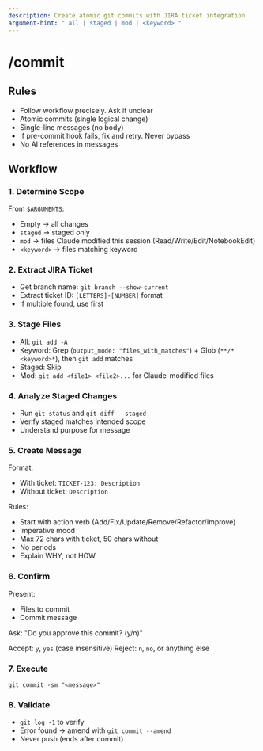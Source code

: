 ```yaml
---
description: Create atomic git commits with JIRA ticket integration
argument-hint: " all | staged | mod | <keyword> "
---
```


# /commit

## Rules

- Follow workflow precisely. Ask if unclear
- Atomic commits (single logical change)
- Single-line messages (no body)
- If pre-commit hook fails, fix and retry. Never bypass
- No AI references in messages

## Workflow

### 1. Determine Scope

From `$ARGUMENTS`:

- Empty → all changes
- `staged` → staged only
- `mod` → files Claude modified this session (Read/Write/Edit/NotebookEdit)
- `<keyword>` → files matching keyword

### 2. Extract JIRA Ticket

- Get branch name: `git branch --show-current`
- Extract ticket ID: `[LETTERS]-[NUMBER]` format
- If multiple found, use first

### 3. Stage Files

- All: `git add -A`
- Keyword: Grep (`output_mode: "files_with_matches"`) + Glob (`**/*<keyword>*`), then `git add` matches
- Staged: Skip
- Mod: `git add <file1> <file2>...` for Claude-modified files

### 4. Analyze Staged Changes

- Run `git status` and `git diff --staged`
- Verify staged matches intended scope
- Understand purpose for message

### 5. Create Message

Format:
- With ticket: `TICKET-123: Description`
- Without ticket: `Description`

Rules:
- Start with action verb (Add/Fix/Update/Remove/Refactor/Improve)
- Imperative mood
- Max 72 chars with ticket, 50 chars without
- No periods
- Explain WHY, not HOW

### 6. Confirm

Present:
- Files to commit
- Commit message

Ask: "Do you approve this commit? (y/n)"

Accept: `y`, `yes` (case insensitive)
Reject: `n`, `no`, or anything else

### 7. Execute

`git commit -sm "<message>"`

### 8. Validate

- `git log -1` to verify
- Error found → amend with `git commit --amend`
- Never push (ends after commit)
